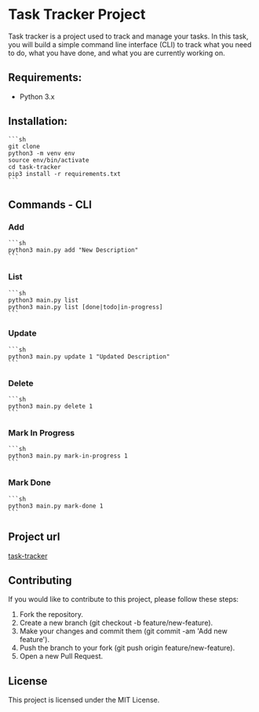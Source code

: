 # Task Tracker Project
Task tracker is a project used to track and manage your tasks. In this task, you will build a simple command line interface (CLI) to track what you need to do, what you have done, and what you are currently working on.

## Requirements:
- Python 3.x

## Installation:
    ```sh   
    git clone
    python3 -m venv env    
    source env/bin/activate
    cd task-tracker
    pip3 install -r requirements.txt
    ``` 
## Commands - CLI
### Add
    ```sh  
    python3 main.py add "New Description"
    ```
### List
    ```sh  
    python3 main.py list
    python3 main.py list [done|todo|in-progress]
    ```
### Update
    ```sh  
    python3 main.py update 1 "Updated Description"
    ```
### Delete
    ```sh  
    python3 main.py delete 1
    ```
### Mark In Progress
    ```sh  
    python3 main.py mark-in-progress 1
    ```
### Mark Done
    ```sh  
    python3 main.py mark-done 1
    ```    
## Project url
[task-tracker](https://replit.com/@glaw14/task-tracker)

## Contributing
If you would like to contribute to this project, please follow these steps:

1. Fork the repository.
2. Create a new branch (git checkout -b feature/new-feature).
3. Make your changes and commit them (git commit -am 'Add new feature').
4. Push the branch to your fork (git push origin feature/new-feature).
5. Open a new Pull Request.


## License
This project is licensed under the MIT License.